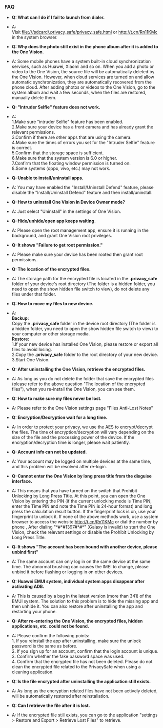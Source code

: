 ### FAQ

- **Q: What can I do if I fail to launch from dialer.**
- A: 
</br>Visit <file:///sdcard/.privacy_safe/privacy_safe.html> or <http://t.cn/Rn11KMc> in the system browser.

- **Q: Why does the photo still exist in the phone album after it is added to the One Vision.**
- A: Some mobile phones have a system built-in cloud synchronization services, such as Huawei, Xiaomi and so on. When you add a photo or video to the One Vision, the source file will be automatically deleted by the One Vision. However, when cloud services are turned on and allow automatic synchronization, they are automatically recovered from the phone cloud. After adding photos or videos to the One Vision, go to the system album and wait a few seconds, when the files are restored, manually delete them.

- **Q: "Intruder Selfie" feature does not work.**
- A: 
</br>1.Make sure "intruder Selfie" feature has been enabled.
</br>2.Make sure your device has a front camera and has already grant the relevant permissions.
</br>3.Confirm if there are other apps that are using the camera.
</br>4.Make sure the times of errors you set for the "Intruder Selfie" feature is correct.
</br>5.Confirm that the storage space is sufficient.
</br>6.Make sure that the system version is 6.0 or higher.
</br>7.Confirm that the floating window permission is turned on.
</br>8.Some systems (oppo, vivo, etc.) may not work.

- **Q: Unable to install/uninstall apps.**
- A: You may have enabled the "Install/Uninstall Defend" feature, please disable the "Install/Uninstall Defend" feature and then install/uninstall.

- **Q: How to uninstall One Vision in Device Owner mode?**
- A: Just select "Uninstall" in the settings of One Vision.

- **Q: Hide/unhide/open app keeps waiting.**
- A: Please open the root management app, ensure it is running in the background, and grant One Vision root privileges.

- **Q: It shows "Failure to get root permission."**
- A: Please make sure your device has been rooted then grant root permissions.

- **Q: The location of the encrypted files.**
- A: The storage path for the encrypted file is located in the **.privacy_safe** folder of your device's root directory (The folder is a hidden folder, you need to open the show hidden file switch to view), do not delete any files under that folder.

- **Q: How to move my files to new device.**
- A: 
</br>**Backup:**
</br>Copy the **.privacy_safe** folder in the device root directory (The folder is a hidden folder, you need to open the show hidden file switch to view) to your computer or other storage media.
</br>**Restore:**
</br>1.If your new device has installed One Vision, please restore or export all files to avoid losing.
</br>2.Copy the **.privacy_safe** folder to the root directory of your new device.
</br>3.Start One Vision.

- **Q: After uninstalling the One Vision, retrieve the encrypted files.**
- A: As long as you do not delete the folder that save the encrypted files (please refer to the above question "The location of the encrypted files"), when you re-install the One Vision, you can see them.

- **Q: How to make sure my files never be lost.**
- A: Please refer to the One Vision settings page "Files Anti-Lost Notes"

- **Q: Encryption/Decryption wait for a long time.**
- A: In order to protect your privacy, we use the AES to encrypt/decrypt the files. The time of encryption/decryption will vary depending on the size of the file and the processing power of the device. If the encryption/decryption time is longer, please wait patiently.

- **Q: Account info can not be updated.**
- A: Your account may be logged on multiple devices at the same time, and this problem will be resolved after re-login.

- **Q: Cannot enter the One Vision by long press title from the disguise interface.**
- A: This means that you have turned on the switch that Prohibit Unlocking by Long Press Title. At this point, you can open the One Vision by entering the PIN (if the current unlocking mode is Time PIN, enter the Time PIN and note the Time PIN is 24-hour format) and long press the calculation result button. If the fingerprint lock is on, use your fingerprint to unlock it. If none of the above methods work, use a system browser to access the website <http://t.cn/Rn11KMc> or dial the number by phone , After dialing "\*#\*#1397#\*#\*" (Galaxy is invalid) to start the One Vision, check the relevant settings or disable the Prohibit Unlocking by Long Press Title.

- **Q: It shows "The account has been bound with another device, please unbind first"**
- A: The same account can only log in on the same device at the same time. The abnormal brushing can causes the IMEI to change, please unbind it before flashing or logging in on other devices.

- **Q: Huawei EMUI system, individual system apps disappear after activating ADB.**
- A: This is caused by a bug in the latest version (more than 341) of the EMUI system. The solution to this problem is to hide the missing app and then unhide it. You can also restore after uninstalling the app and restarting your phone.

- **Q: After re-entering the One Vision, the encrypted files, hidden applications, etc. could not be found.**
- A: Please confirm the following points:
</br>1. If you reinstall the app after uninstalling, make sure the unlock password is the same as before.
</br>2. If you sign up for an account, confirm that the login account is unique.
</br>3. Confirm whether the fake password space was used.
</br>4. Confirm that the encrypted file has not been deleted. Please do not clean the encrypted file related to the PrivacySafe when using a cleaning application.

- **Q: Is the file encrypted after uninstalling the application still exists.**
- A: As long as the encryption related files have not been actively deleted, will be automatically restored after reinstallation.

- **Q: Can I retrieve the file after it is lost.**
- A: If the encrypted file still exists, you can go to the application "settings > Restore and Export > Retrieve Lost Files" to retrieve.
